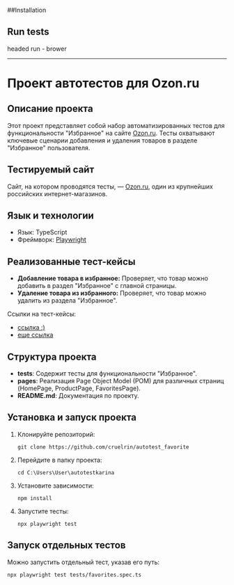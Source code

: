 ##Installation

## Run tests
headed run - brower

----------------------------------------

# Проект автотестов для Ozon.ru

## Описание проекта
Этот проект представляет собой набор автоматизированных тестов для функциональности "Избранное" на сайте [Ozon.ru](https://www.ozon.ru). Тесты охватывают ключевые сценарии добавления и удаления товаров в разделе "Избранное" пользователя.

## Тестируемый сайт
Сайт, на котором проводятся тесты, — [Ozon.ru](https://www.ozon.ru), один из крупнейших российских интернет-магазинов.

## Язык и технологии
- Язык: TypeScript
- Фреймворк: [Playwright](https://playwright.dev/)

## Реализованные тест-кейсы
- **Добавление товара в избранное:** Проверяет, что товар можно добавить в раздел "Избранное" с главной страницы.
- **Удаление товара из избранного:** Проверяет, что товар можно удалить из раздела "Избранное".

Ссылки на тест-кейсы:
- [ссылка :)](https://github.com/cruelrin/autotest_favorite)
- [еще ссылка](https://ci2.timelysoft.org:8080/DefaultCollection/Navigator.CRM/_workitems/edit/97179/)

## Структура проекта
- **tests**: Содержит тесты для функциональности "Избранное".
- **pages**: Реализация Page Object Model (POM) для различных страниц (HomePage, ProductPage, FavoritesPage).
- **README.md**: Документация по проекту.

## Установка и запуск проекта
1. Клонируйте репозиторий:
   ```
   git clone https://github.com/cruelrin/autotest_favorite
   ```
2. Перейдите в папку проекта:
   ```
   cd C:\Users\User\autotestkarina
   ```
3. Установите зависимости:
   ```
   npm install
   ```
4. Запустите тесты:
   ```
   npx playwright test
   ```

## Запуск отдельных тестов
Можно запустить отдельный тест, указав его путь:
```
npx playwright test tests/favorites.spec.ts
```

